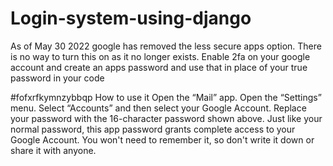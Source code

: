# Login-system-using-django
As of May 30 2022 google has removed the less secure apps option. There is no way to turn this on as it no longer exists. Enable 2fa on your google account and create an apps password and use that in place of your true password in your code


#fofxrfkymnzybbqp
How to use it
Open the “Mail” app.
Open the “Settings” menu.
Select “Accounts” and then select your Google Account.
Replace your password with the 16-character password shown above.
Just like your normal password, this app password grants complete access to your Google Account. You won't need to remember it, so don't write it down or share it with anyone.

